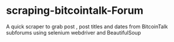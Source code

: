 # scraping-bitcointalk-Forum
A quick scraper to grab post , post titles and dates from BitcoinTalk subforums using  selenium webdriver and BeautifulSoup 
 
